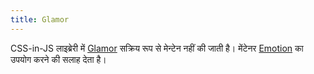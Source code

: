 ```yaml
---
title: Glamor
---
```


CSS-in-JS लाइब्रेरी में [Glamor](https://github.com/threepointone/glamor) सक्रिय रूप से मेन्टेन नहीं की जाती है। मेंटेनर [Emotion](/docs/emotion/) का उपयोग करने की सलाह देता है।
